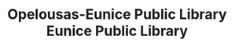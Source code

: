 ---
layout: repo
title: "Opelousas-Eunice Public Library Eunice Public Library"
id: 24861
permalink: repos/24861/
---
